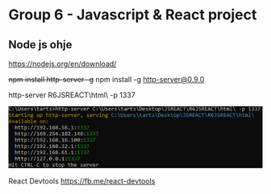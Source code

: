 # Group 6 - Javascript & React project


## Node js ohje

https://nodejs.org/en/download/

~~npm install http-server -g~~ npm install -g http-server@0.9.0

http-server R6JSREACT\html\ -p 1337

![Ohje](ohje.png)

React Devtools https://fb.me/react-devtools
